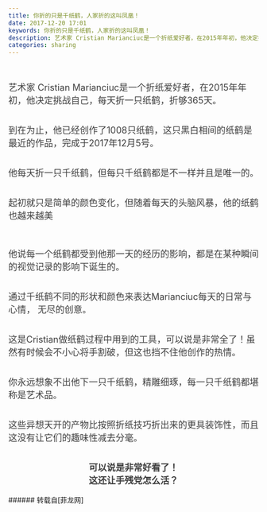 ```yaml
---
title: 你折的只是千纸鹤，人家折的这叫凤凰！
date: 2017-12-20 17:01
keywords: 你折的只是千纸鹤，人家折的这叫凤凰！
description: 艺术家 Cristian Marianciuc是一个折纸爱好者，在2015年年初，他决定挑战自己，每天折一只纸鹤，折够365天。到在为止，他已经创作了1008只纸鹤，这只黑白相间的纸鹤是最近的作品，完成于2017年12月5号。他每天折一只千纸鹤，但每只千纸鹤都是不一样并且是唯一的。起初就只是简单的颜色变化，但随着每天的头脑风暴，他的纸鹤也越来越美他说每一个纸鹤都受到他那一天的经历的影响，都是在某种瞬间的视觉记录的影响下诞生的。通过千纸鹤不同的形状和颜色来表达Marianciuc每天的日常与心情， 无尽的创意。这是Cristian做纸鹤过程中用到的工具，可以说是非常全了！虽然有时候会不小心将手割破，但这也挡不住他创作的热情。你永远想象不出他下一只千纸鹤，精雕细琢，每一只千纸鹤都堪称是艺术品。 这些异想天开的产物比按照折纸技巧折出来的更具装饰性，而且这没有让它们的趣味性减去分毫。 可以说是非常好看了！  这还让手残党怎么活？ 
categories: sharing
---
```

<td class="t_f" id="postmessage_1047239">

<br/>
<br/>
<div align="left"><font style="color:rgb(62, 62, 62)"><font face="-apple-system-font, &amp;quot;"><font style="font-size:18px">艺术家 Cristian Marianciuc是一个折纸爱好者，在2015年年初，他决定挑战自己，每天折一只纸鹤，折够365天。</font></font></font></div><br/>
<div align="left"><font style="color:rgb(62, 62, 62)"><font face="-apple-system-font, &amp;quot;"><font style="font-size:18px"><img alt="" border="0" class="zoom" data-cf-modified-dcedefeeeea313f023f25e2c-="" file="http://mmbiz.qpic.cn/mmbiz_jpg/4et60nMpAf0UjEpjacru9xVByBEViaiaM0iaFXgChF6dYC1rO9nUvgKN5aIVpRKrKbzr19GMvUg2MclhM89THm41g/" id="aimg_T4Yj6" lazyloadthumb="1" onclick="" onmouseover="" src="http://mmbiz.qpic.cn/mmbiz_jpg/4et60nMpAf0UjEpjacru9xVByBEViaiaM0iaFXgChF6dYC1rO9nUvgKN5aIVpRKrKbzr19GMvUg2MclhM89THm41g/"/></font></font></font></div><div align="left"><font style="color:rgb(62, 62, 62)"><font face="-apple-system-font, &amp;quot;"><font style="font-size:18px"><img alt="" border="0" class="zoom" data-cf-modified-dcedefeeeea313f023f25e2c-="" file="http://mmbiz.qpic.cn/mmbiz_jpg/4et60nMpAf0UjEpjacru9xVByBEViaiaM0NkkStDfacsNLVjVFVbmJhh5Rsv4m46zqQqvzOqiaSSoqXmtRByOpNfA/" id="aimg_FL6z6" lazyloadthumb="1" onclick="" onmouseover="" src="http://mmbiz.qpic.cn/mmbiz_jpg/4et60nMpAf0UjEpjacru9xVByBEViaiaM0NkkStDfacsNLVjVFVbmJhh5Rsv4m46zqQqvzOqiaSSoqXmtRByOpNfA/"/></font></font></font></div><div align="left"><font style="color:rgb(62, 62, 62)"><font face="-apple-system-font, &amp;quot;"><font style="font-size:18px"><img alt="" border="0" class="zoom" data-cf-modified-dcedefeeeea313f023f25e2c-="" file="http://mmbiz.qpic.cn/mmbiz_jpg/4et60nMpAf0UjEpjacru9xVByBEViaiaM0eibELUD1RmaLlHnW8tIEhQRcWfEiapwCzUH3JBFbiahqgrCOEicdOpsYtA/" id="aimg_dZh02" lazyloadthumb="1" onclick="" onmouseover="" src="http://mmbiz.qpic.cn/mmbiz_jpg/4et60nMpAf0UjEpjacru9xVByBEViaiaM0eibELUD1RmaLlHnW8tIEhQRcWfEiapwCzUH3JBFbiahqgrCOEicdOpsYtA/"/></font></font></font></div><br/>
<div align="left"><font style="color:rgb(62, 62, 62)"><font face="-apple-system-font, &amp;quot;"><font style="font-size:18px">到在为止，他已经创作了1008只纸鹤，这只黑白相间的纸鹤是最近的作品，完成于2017年12月5号。</font></font></font></div><br/>
<div align="left"><font style="color:rgb(62, 62, 62)"><font face="-apple-system-font, &amp;quot;"><font style="font-size:18px"><img alt="" border="0" class="zoom" data-cf-modified-dcedefeeeea313f023f25e2c-="" file="https://mmbiz.qpic.cn/mmbiz_jpg/RLrwTI2CCfMHiaLviaPAXA3YPp7kM0MSekxmqWGESBMaDCvBGB7vaSkwmquib7k2qLicQcDicNlib8FcDqZpsDtm5rMw/" id="aimg_oBJ4x" lazyloadthumb="1" onclick="" onmouseover="" src="https://mmbiz.qpic.cn/mmbiz_jpg/RLrwTI2CCfMHiaLviaPAXA3YPp7kM0MSekxmqWGESBMaDCvBGB7vaSkwmquib7k2qLicQcDicNlib8FcDqZpsDtm5rMw/"/><br/>
</font></font></font></div><br/>
<div align="left"><font style="color:rgb(62, 62, 62)"><font face="-apple-system-font, &amp;quot;"><font style="font-size:18px">他每天折一只千纸鹤，但每只千纸鹤都是不一样并且是唯一的。</font></font></font></div><br/>
<div align="left"><font style="color:rgb(62, 62, 62)"><font face="-apple-system-font, &amp;quot;"><font style="font-size:18px"><img alt="" border="0" class="zoom" data-cf-modified-dcedefeeeea313f023f25e2c-="" file="http://mmbiz.qpic.cn/mmbiz_jpg/4et60nMpAf0UjEpjacru9xVByBEViaiaM0pg0qca6mIPlnE6MSdqXDKzNJDTsicwh6S7uIlzJhvjFqSGpZorUszkg/" id="aimg_kzADJ" lazyloadthumb="1" onclick="" onmouseover="" src="http://mmbiz.qpic.cn/mmbiz_jpg/4et60nMpAf0UjEpjacru9xVByBEViaiaM0pg0qca6mIPlnE6MSdqXDKzNJDTsicwh6S7uIlzJhvjFqSGpZorUszkg/"/></font></font></font></div><div align="left"><font style="color:rgb(62, 62, 62)"><font face="-apple-system-font, &amp;quot;"><font style="font-size:18px"><img alt="" border="0" class="zoom" data-cf-modified-dcedefeeeea313f023f25e2c-="" file="http://mmbiz.qpic.cn/mmbiz_jpg/4et60nMpAf0UjEpjacru9xVByBEViaiaM06P2yoliafJvQBX8Gqp15m4ZvXibIN8XmCo2ouAx8XgdMVRczTgrrn2xQ/" id="aimg_U6X6D" lazyloadthumb="1" onclick="" onmouseover="" src="http://mmbiz.qpic.cn/mmbiz_jpg/4et60nMpAf0UjEpjacru9xVByBEViaiaM06P2yoliafJvQBX8Gqp15m4ZvXibIN8XmCo2ouAx8XgdMVRczTgrrn2xQ/"/></font></font></font></div><div align="left"><font style="color:rgb(62, 62, 62)"><font face="-apple-system-font, &amp;quot;"><font style="font-size:18px"><img alt="" border="0" class="zoom" data-cf-modified-dcedefeeeea313f023f25e2c-="" file="http://mmbiz.qpic.cn/mmbiz_jpg/4et60nMpAf0UjEpjacru9xVByBEViaiaM0NiaibwNOyf0HBafxLlEeDh0rzTJlV2rzF1iatAfT0l8HZGDPstNLibPoTQ/" id="aimg_h42k4" lazyloadthumb="1" onclick="" onmouseover="" src="http://mmbiz.qpic.cn/mmbiz_jpg/4et60nMpAf0UjEpjacru9xVByBEViaiaM0NiaibwNOyf0HBafxLlEeDh0rzTJlV2rzF1iatAfT0l8HZGDPstNLibPoTQ/"/></font></font></font></div><div align="left"><font style="color:rgb(62, 62, 62)"><font face="-apple-system-font, &amp;quot;"><font style="font-size:18px"><img alt="" border="0" class="zoom" data-cf-modified-dcedefeeeea313f023f25e2c-="" file="http://mmbiz.qpic.cn/mmbiz_jpg/4et60nMpAf0UjEpjacru9xVByBEViaiaM0n6iagzP8JvQNn0dhtQIbvMl72PHmUKkz2vPEC89QWD3MSVvqqS1etJw/" id="aimg_k36l0" lazyloadthumb="1" onclick="" onmouseover="" src="http://mmbiz.qpic.cn/mmbiz_jpg/4et60nMpAf0UjEpjacru9xVByBEViaiaM0n6iagzP8JvQNn0dhtQIbvMl72PHmUKkz2vPEC89QWD3MSVvqqS1etJw/"/></font></font></font></div><div align="left"><font style="color:rgb(62, 62, 62)"><font face="-apple-system-font, &amp;quot;"><font style="font-size:18px"><img alt="" border="0" class="zoom" data-cf-modified-dcedefeeeea313f023f25e2c-="" file="http://mmbiz.qpic.cn/mmbiz_jpg/4et60nMpAf0UjEpjacru9xVByBEViaiaM0DiaIDVmWaczuOEvv1HGicUnEOfg2wQJ4rOV54yYcPIEmTK1EuKw4ArMA/" id="aimg_s75C6" lazyloadthumb="1" onclick="" onmouseover="" src="http://mmbiz.qpic.cn/mmbiz_jpg/4et60nMpAf0UjEpjacru9xVByBEViaiaM0DiaIDVmWaczuOEvv1HGicUnEOfg2wQJ4rOV54yYcPIEmTK1EuKw4ArMA/"/></font></font></font></div><div align="left"><font style="color:rgb(62, 62, 62)"><font face="-apple-system-font, &amp;quot;"><font style="font-size:18px"><img alt="" border="0" class="zoom" data-cf-modified-dcedefeeeea313f023f25e2c-="" file="http://mmbiz.qpic.cn/mmbiz_jpg/4et60nMpAf0UjEpjacru9xVByBEViaiaM0RV3eOYjibL1yFMyWZ7sicBdghDnt295Slgz1OVsq9AR8hkWsdbxu186g/" id="aimg_rYKfH" lazyloadthumb="1" onclick="" onmouseover="" src="http://mmbiz.qpic.cn/mmbiz_jpg/4et60nMpAf0UjEpjacru9xVByBEViaiaM0RV3eOYjibL1yFMyWZ7sicBdghDnt295Slgz1OVsq9AR8hkWsdbxu186g/"/></font></font></font></div><br/>
<div align="left"><font style="color:rgb(62, 62, 62)"><font face="-apple-system-font, &amp;quot;"><font style="font-size:18px">起初就只是简单的颜色变化，但随着每天的头脑风暴，他的纸鹤也越来越美</font></font></font></div><br/>
<div align="left"><font style="color:rgb(62, 62, 62)"><font face="-apple-system-font, &amp;quot;"><font style="font-size:18px"><img alt="" border="0" class="zoom" data-cf-modified-dcedefeeeea313f023f25e2c-="" file="https://mmbiz.qpic.cn/mmbiz_jpg/RLrwTI2CCfMHiaLviaPAXA3YPp7kM0MSeks1J0EgSbz7VoBXic5k8pp2n01eAnzVnDMhMGibVvY1hUGzBiaFWHsSsag/" id="aimg_O4E6A" lazyloadthumb="1" onclick="" onmouseover="" src="https://mmbiz.qpic.cn/mmbiz_jpg/RLrwTI2CCfMHiaLviaPAXA3YPp7kM0MSeks1J0EgSbz7VoBXic5k8pp2n01eAnzVnDMhMGibVvY1hUGzBiaFWHsSsag/"/></font></font></font></div><div align="left"><font style="color:rgb(62, 62, 62)"><font face="-apple-system-font, &amp;quot;"><font style="font-size:18px"><img alt="" border="0" class="zoom" data-cf-modified-dcedefeeeea313f023f25e2c-="" file="https://mmbiz.qpic.cn/mmbiz_jpg/RLrwTI2CCfMHiaLviaPAXA3YPp7kM0MSekbvF1ib86oBjFR3WSb0Jib8ufffgwFTFBSGH0ky7RTicPSrWqYCjKpHwOA/" id="aimg_uct6e" lazyloadthumb="1" onclick="" onmouseover="" src="https://mmbiz.qpic.cn/mmbiz_jpg/RLrwTI2CCfMHiaLviaPAXA3YPp7kM0MSekbvF1ib86oBjFR3WSb0Jib8ufffgwFTFBSGH0ky7RTicPSrWqYCjKpHwOA/"/></font></font></font></div><br/>
<div align="left"><font style="color:rgb(62, 62, 62)"><font face="-apple-system-font, &amp;quot;"><font style="font-size:18px"><img alt="" border="0" class="zoom" data-cf-modified-dcedefeeeea313f023f25e2c-="" file="https://mmbiz.qpic.cn/mmbiz_jpg/RLrwTI2CCfMHiaLviaPAXA3YPp7kM0MSekJEkev2IictUVpw8rEDWL6ibhiakgJicEgSmI2a1icopRkqicTYniamRQmUafQ/" id="aimg_bE05X" lazyloadthumb="1" onclick="" onmouseover="" src="https://mmbiz.qpic.cn/mmbiz_jpg/RLrwTI2CCfMHiaLviaPAXA3YPp7kM0MSekJEkev2IictUVpw8rEDWL6ibhiakgJicEgSmI2a1icopRkqicTYniamRQmUafQ/"/></font></font></font></div><div align="left"><font style="color:rgb(62, 62, 62)"><font face="-apple-system-font, &amp;quot;"><font style="font-size:18px"><img alt="" border="0" class="zoom" data-cf-modified-dcedefeeeea313f023f25e2c-="" file="https://mmbiz.qpic.cn/mmbiz_jpg/RLrwTI2CCfMHiaLviaPAXA3YPp7kM0MSekyURkibX81Vhot3GTILUib06nVXucJejdVxgArGcR7mF6wicWj4EcyRZ0Q/" id="aimg_iFyf5" lazyloadthumb="1" onclick="" onmouseover="" src="https://mmbiz.qpic.cn/mmbiz_jpg/RLrwTI2CCfMHiaLviaPAXA3YPp7kM0MSekyURkibX81Vhot3GTILUib06nVXucJejdVxgArGcR7mF6wicWj4EcyRZ0Q/"/></font></font></font></div><br/>
<div align="left"><font style="color:rgb(62, 62, 62)"><font face="-apple-system-font, &amp;quot;"><font style="font-size:18px">他说每一个纸鹤都受到他那一天的经历的影响，都是在某种瞬间的视觉记录的影响下诞生的。</font></font></font></div><br/>
<div align="left"><font style="color:rgb(62, 62, 62)"><font face="-apple-system-font, &amp;quot;"><font style="font-size:18px"><img alt="" border="0" class="zoom" data-cf-modified-dcedefeeeea313f023f25e2c-="" file="http://mmbiz.qpic.cn/mmbiz_jpg/4et60nMpAf0UjEpjacru9xVByBEViaiaM0DFFT5sy4vjsz648Ecouia5G1wr88Az6GDmbosscmyrqSibQj8BXGr3jg/" id="aimg_UNJI0" lazyloadthumb="1" onclick="" onmouseover="" src="http://mmbiz.qpic.cn/mmbiz_jpg/4et60nMpAf0UjEpjacru9xVByBEViaiaM0DFFT5sy4vjsz648Ecouia5G1wr88Az6GDmbosscmyrqSibQj8BXGr3jg/"/></font></font></font></div><div align="left"><font style="color:rgb(62, 62, 62)"><font face="-apple-system-font, &amp;quot;"><font style="font-size:18px"><img alt="" border="0" class="zoom" data-cf-modified-dcedefeeeea313f023f25e2c-="" file="https://mmbiz.qpic.cn/mmbiz_jpg/RLrwTI2CCfMHiaLviaPAXA3YPp7kM0MSekRuJV5377XBhL2CfHNoYBoyBA2adQRarSW3RCF9BQicmjOpicFUgeOBibA/" id="aimg_dNXgz" lazyloadthumb="1" onclick="" onmouseover="" src="https://mmbiz.qpic.cn/mmbiz_jpg/RLrwTI2CCfMHiaLviaPAXA3YPp7kM0MSekRuJV5377XBhL2CfHNoYBoyBA2adQRarSW3RCF9BQicmjOpicFUgeOBibA/"/></font></font></font></div><div align="left"><font style="color:rgb(62, 62, 62)"><font face="-apple-system-font, &amp;quot;"><font style="font-size:18px"><img alt="" border="0" class="zoom" data-cf-modified-dcedefeeeea313f023f25e2c-="" file="http://mmbiz.qpic.cn/mmbiz_jpg/4et60nMpAf0UjEpjacru9xVByBEViaiaM0iaf4UrxoSRjicvFNyDBpnt3PKZl7l6xp68qmyPPVficBluUcmDk6SfSGg/" id="aimg_GTInF" lazyloadthumb="1" onclick="" onmouseover="" src="http://mmbiz.qpic.cn/mmbiz_jpg/4et60nMpAf0UjEpjacru9xVByBEViaiaM0iaf4UrxoSRjicvFNyDBpnt3PKZl7l6xp68qmyPPVficBluUcmDk6SfSGg/"/></font></font></font></div><div align="left"><font style="color:rgb(62, 62, 62)"><font face="-apple-system-font, &amp;quot;"><font style="font-size:18px"><img alt="" border="0" class="zoom" data-cf-modified-dcedefeeeea313f023f25e2c-="" file="http://mmbiz.qpic.cn/mmbiz_jpg/4et60nMpAf0UjEpjacru9xVByBEViaiaM0wF17n9hDibzNaQ6qDlicyWtV5z9ibO7sSopibl85AyEqAwj0Et0ic92BMBw/" id="aimg_SYXXI" lazyloadthumb="1" onclick="" onmouseover="" src="http://mmbiz.qpic.cn/mmbiz_jpg/4et60nMpAf0UjEpjacru9xVByBEViaiaM0wF17n9hDibzNaQ6qDlicyWtV5z9ibO7sSopibl85AyEqAwj0Et0ic92BMBw/"/></font></font></font></div><br/>
<div align="left"><font style="color:rgb(62, 62, 62)"><font face="-apple-system-font, &amp;quot;"><font style="font-size:18px">通过千纸鹤不同的形状和颜色来表达Marianciuc每天的日常与心情， 无尽的创意。</font></font></font></div><br/>
<div align="left"><font style="color:rgb(62, 62, 62)"><font face="-apple-system-font, &amp;quot;"><font style="font-size:18px"><img alt="" border="0" class="zoom" data-cf-modified-dcedefeeeea313f023f25e2c-="" file="https://mmbiz.qpic.cn/mmbiz_jpg/RLrwTI2CCfMHiaLviaPAXA3YPp7kM0MSek0JGuapC5PrRrXia8aQiaSHGX8JwhE1MhdSZVD5T9zNicrVQzvLOCiagsDw/" id="aimg_HKsN0" lazyloadthumb="1" onclick="" onmouseover="" src="https://mmbiz.qpic.cn/mmbiz_jpg/RLrwTI2CCfMHiaLviaPAXA3YPp7kM0MSek0JGuapC5PrRrXia8aQiaSHGX8JwhE1MhdSZVD5T9zNicrVQzvLOCiagsDw/"/></font></font></font></div><div align="left"><font style="color:rgb(62, 62, 62)"><font face="-apple-system-font, &amp;quot;"><font style="font-size:18px"><img alt="" border="0" class="zoom" data-cf-modified-dcedefeeeea313f023f25e2c-="" file="https://mmbiz.qpic.cn/mmbiz_jpg/RLrwTI2CCfMHiaLviaPAXA3YPp7kM0MSekW6zvdG9L3gAp7aiaibrGw1jdOia2xhIcDVc3h4cs3qlFW9wO6aHQFXU0Q/" id="aimg_xYY9y" lazyloadthumb="1" onclick="" onmouseover="" src="https://mmbiz.qpic.cn/mmbiz_jpg/RLrwTI2CCfMHiaLviaPAXA3YPp7kM0MSekW6zvdG9L3gAp7aiaibrGw1jdOia2xhIcDVc3h4cs3qlFW9wO6aHQFXU0Q/"/></font></font></font></div><div align="left"><font style="color:rgb(62, 62, 62)"><font face="-apple-system-font, &amp;quot;"><font style="font-size:18px"><img alt="" border="0" class="zoom" data-cf-modified-dcedefeeeea313f023f25e2c-="" file="https://mmbiz.qpic.cn/mmbiz_jpg/RLrwTI2CCfMHiaLviaPAXA3YPp7kM0MSekt8FGag9tZsn2hEDolck2I3j5sue9VWEkwP6LrkfiaQQbtTcibUEEUuxQ/" id="aimg_dEVdD" lazyloadthumb="1" onclick="" onmouseover="" src="https://mmbiz.qpic.cn/mmbiz_jpg/RLrwTI2CCfMHiaLviaPAXA3YPp7kM0MSekt8FGag9tZsn2hEDolck2I3j5sue9VWEkwP6LrkfiaQQbtTcibUEEUuxQ/"/></font></font></font></div><br/>
<div align="left"><font style="color:rgb(62, 62, 62)"><font face="-apple-system-font, &amp;quot;"><font style="font-size:18px">这是Cristian做纸鹤过程中用到的工具，可以说是非常全了！虽然有时候会不小心将手割破，但这也挡不住他创作的热情。</font></font></font></div><br/>
<div align="left"><font style="color:rgb(62, 62, 62)"><font face="-apple-system-font, &amp;quot;"><font style="font-size:18px"><img alt="" border="0" class="zoom" data-cf-modified-dcedefeeeea313f023f25e2c-="" file="https://mmbiz.qpic.cn/mmbiz_jpg/RLrwTI2CCfMHiaLviaPAXA3YPp7kM0MSekyhBqLja9j2WjNfuu3icx4l2EvMFGhrfNgwQrLf7nkU6zuz88mdfcY5w/" id="aimg_YSya3" lazyloadthumb="1" onclick="" onmouseover="" src="https://mmbiz.qpic.cn/mmbiz_jpg/RLrwTI2CCfMHiaLviaPAXA3YPp7kM0MSekyhBqLja9j2WjNfuu3icx4l2EvMFGhrfNgwQrLf7nkU6zuz88mdfcY5w/"/></font></font></font></div><div align="left"><font style="color:rgb(62, 62, 62)"><font face="-apple-system-font, &amp;quot;"><font style="font-size:18px"><img alt="" border="0" class="zoom" data-cf-modified-dcedefeeeea313f023f25e2c-="" file="https://mmbiz.qpic.cn/mmbiz_jpg/RLrwTI2CCfMHiaLviaPAXA3YPp7kM0MSekKzjEHNlTW1GM9eX5SbEuBXKfMdQTYD85WVaCmrqK9IdJLauGPicglMA/" id="aimg_IBZLF" lazyloadthumb="1" onclick="" onmouseover="" src="https://mmbiz.qpic.cn/mmbiz_jpg/RLrwTI2CCfMHiaLviaPAXA3YPp7kM0MSekKzjEHNlTW1GM9eX5SbEuBXKfMdQTYD85WVaCmrqK9IdJLauGPicglMA/"/></font></font></font></div><div align="left"><font style="color:rgb(62, 62, 62)"><font face="-apple-system-font, &amp;quot;"><font style="font-size:18px"><img alt="" border="0" class="zoom" data-cf-modified-dcedefeeeea313f023f25e2c-="" file="https://mmbiz.qpic.cn/mmbiz_jpg/RLrwTI2CCfMHiaLviaPAXA3YPp7kM0MSekADdS6akUHvNK1t68Z671XkQ2bxuXX4qtZuicH4mC39ypFns2dkU6syw/" id="aimg_DrvWt" lazyloadthumb="1" onclick="" onmouseover="" src="https://mmbiz.qpic.cn/mmbiz_jpg/RLrwTI2CCfMHiaLviaPAXA3YPp7kM0MSekADdS6akUHvNK1t68Z671XkQ2bxuXX4qtZuicH4mC39ypFns2dkU6syw/"/></font></font></font></div><br/>
<div align="left"><font style="color:rgb(62, 62, 62)"><font face="-apple-system-font, &amp;quot;"><font style="font-size:18px">你永远想象不出他下一只千纸鹤，精雕细琢，每一只千纸鹤都堪称是艺术品。 </font></font></font></div><br/>
<div align="left"><font style="color:rgb(62, 62, 62)"><font face="-apple-system-font, &amp;quot;"><font style="font-size:18px"><img alt="" border="0" class="zoom" data-cf-modified-dcedefeeeea313f023f25e2c-="" file="https://mmbiz.qpic.cn/mmbiz_jpg/RLrwTI2CCfMHiaLviaPAXA3YPp7kM0MSekqxQcsntiaZtOP7QcpOMrAjrAkT0Q3UfTdRFicrn3ZmzbBaU9tHYV51Xg/" id="aimg_xpxiU" lazyloadthumb="1" onclick="" onmouseover="" src="https://mmbiz.qpic.cn/mmbiz_jpg/RLrwTI2CCfMHiaLviaPAXA3YPp7kM0MSekqxQcsntiaZtOP7QcpOMrAjrAkT0Q3UfTdRFicrn3ZmzbBaU9tHYV51Xg/"/></font></font></font></div><br/>
<div align="left"><font style="color:rgb(62, 62, 62)"><font face="-apple-system-font, &amp;quot;"><font style="font-size:18px">这些异想天开的产物比按照折纸技巧折出来的更具装饰性，而且这没有让它们的趣味性减去分毫。</font></font></font></div><br/>
<div align="left"><font style="color:rgb(62, 62, 62)"><font face="-apple-system-font, &amp;quot;"><font style="font-size:18px"><img alt="" border="0" class="zoom" data-cf-modified-dcedefeeeea313f023f25e2c-="" file="https://mmbiz.qpic.cn/mmbiz_jpg/RLrwTI2CCfMHiaLviaPAXA3YPp7kM0MSekYXfby3v2j7PYOEc89iacjKtfKtvxNba56FUB6zqyxib76DuGajdYxeibA/" id="aimg_O688G" lazyloadthumb="1" onclick="" onmouseover="" src="https://mmbiz.qpic.cn/mmbiz_jpg/RLrwTI2CCfMHiaLviaPAXA3YPp7kM0MSekYXfby3v2j7PYOEc89iacjKtfKtvxNba56FUB6zqyxib76DuGajdYxeibA/"/></font></font></font></div><div align="left"><font style="color:rgb(62, 62, 62)"><font face="-apple-system-font, &amp;quot;"><font style="font-size:18px"><img alt="" border="0" class="zoom" data-cf-modified-dcedefeeeea313f023f25e2c-="" file="https://mmbiz.qpic.cn/mmbiz_jpg/RLrwTI2CCfMHiaLviaPAXA3YPp7kM0MSek71TtZ3EkLZht06w5J4P5gPHf99ybzhKPiadKia4S9Zza7aZAchXwDSGQ/" id="aimg_Z8hf8" lazyloadthumb="1" onclick="" onmouseover="" src="https://mmbiz.qpic.cn/mmbiz_jpg/RLrwTI2CCfMHiaLviaPAXA3YPp7kM0MSek71TtZ3EkLZht06w5J4P5gPHf99ybzhKPiadKia4S9Zza7aZAchXwDSGQ/"/></font></font></font></div><div align="left"><font style="color:rgb(62, 62, 62)"><font face="-apple-system-font, &amp;quot;"><font style="font-size:18px"><img alt="" border="0" class="zoom" data-cf-modified-dcedefeeeea313f023f25e2c-="" file="https://mmbiz.qpic.cn/mmbiz_jpg/RLrwTI2CCfMHiaLviaPAXA3YPp7kM0MSekiarWcLIxJX3JvcNrjboNZh7Z5t33zkpibmkib7GvoeoicJjzbXuX8XCoDA/" id="aimg_KdO5u" lazyloadthumb="1" onclick="" onmouseover="" src="https://mmbiz.qpic.cn/mmbiz_jpg/RLrwTI2CCfMHiaLviaPAXA3YPp7kM0MSekiarWcLIxJX3JvcNrjboNZh7Z5t33zkpibmkib7GvoeoicJjzbXuX8XCoDA/"/></font></font></font></div><br/>
<div align="center"><font style="color:rgb(62, 62, 62)"><font face="-apple-system-font, &amp;quot;"><font style="font-size:18px"><strong> 可以说是非常好看了！ </strong></font></font></font></div><div align="center"><font style="color:rgb(62, 62, 62)"><font face="-apple-system-font, &amp;quot;"><font style="font-size:18px"><strong> 这还让手残党怎么活？ </strong></font></font></font></div><br/>
</td>
###### 转载自[菲龙网]